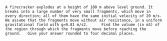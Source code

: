     A firecracker explodes at a height of 100 m above level ground. It breaks into a large number of very small fragments, which move in every direction; all of them have the same initial velocity of 20 m/s.      We assume that the fragments move without air resistance, in a uniform gravitational field with g=9.81 m/s2.      Find the volume (in m3) of the region through which the fragments move before reaching the ground.   Give your answer rounded to four decimal places.          